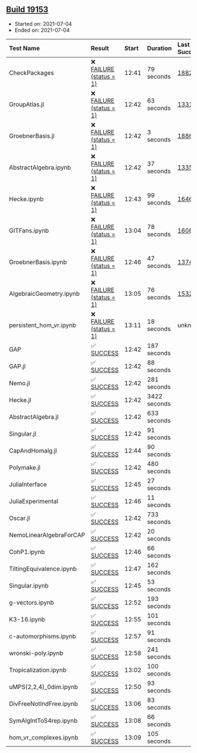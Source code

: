 ## [Build 19153](https://oscarci.mathematik.uni-kl.de/job/oscar/19153/)

* Started on: 2021-07-04
* Ended on: 2021-07-04

| Test Name    | Result | Start | Duration | Last Success | First Failure |
|:-------------|:-------|:------|:---------|:-------------|:--------------|
| CheckPackages | ❌ [FAILURE (status = 1)](https://oscarci.mathematik.uni-kl.de/job/oscar/19153/artifact/logs/build-19153/CheckPackages.log) | 12:41 | 79 seconds | [18822](https://oscarci.mathematik.uni-kl.de/job/oscar/18822/) | [18823](https://oscarci.mathematik.uni-kl.de/job/oscar/18823/) |
| GroupAtlas.jl | ❌ [FAILURE (status = 1)](https://oscarci.mathematik.uni-kl.de/job/oscar/19153/artifact/logs/build-19153/GroupAtlas.jl.log) | 12:42 | 63 seconds | [13311](https://oscarci.mathematik.uni-kl.de/job/oscar/13311/) | [13312](https://oscarci.mathematik.uni-kl.de/job/oscar/13312/) |
| GroebnerBasis.jl | ❌ [FAILURE (status = 1)](https://oscarci.mathematik.uni-kl.de/job/oscar/19153/artifact/logs/build-19153/GroebnerBasis.jl.log) | 12:42 | 3 seconds | [18864](https://oscarci.mathematik.uni-kl.de/job/oscar/18864/) | [18865](https://oscarci.mathematik.uni-kl.de/job/oscar/18865/) |
| AbstractAlgebra.ipynb | ❌ [FAILURE (status = 1)](https://oscarci.mathematik.uni-kl.de/job/oscar/19153/artifact/logs/build-19153/AbstractAlgebra.ipynb.log) | 12:42 | 37 seconds | [13355](https://oscarci.mathematik.uni-kl.de/job/oscar/13355/) | [13356](https://oscarci.mathematik.uni-kl.de/job/oscar/13356/) |
| Hecke.ipynb | ❌ [FAILURE (status = 1)](https://oscarci.mathematik.uni-kl.de/job/oscar/19153/artifact/logs/build-19153/Hecke.ipynb.log) | 12:43 | 99 seconds | [16463](https://oscarci.mathematik.uni-kl.de/job/oscar/16463/) | [16464](https://oscarci.mathematik.uni-kl.de/job/oscar/16464/) |
| GITFans.ipynb | ❌ [FAILURE (status = 1)](https://oscarci.mathematik.uni-kl.de/job/oscar/19153/artifact/logs/build-19153/GITFans.ipynb.log) | 13:04 | 78 seconds | [16068](https://oscarci.mathematik.uni-kl.de/job/oscar/16068/) | [16069](https://oscarci.mathematik.uni-kl.de/job/oscar/16069/) |
| GroebnerBasis.ipynb | ❌ [FAILURE (status = 1)](https://oscarci.mathematik.uni-kl.de/job/oscar/19153/artifact/logs/build-19153/GroebnerBasis.ipynb.log) | 12:46 | 47 seconds | [13748](https://oscarci.mathematik.uni-kl.de/job/oscar/13748/) | [13749](https://oscarci.mathematik.uni-kl.de/job/oscar/13749/) |
| AlgebraicGeometry.ipynb | ❌ [FAILURE (status = 1)](https://oscarci.mathematik.uni-kl.de/job/oscar/19153/artifact/logs/build-19153/AlgebraicGeometry.ipynb.log) | 13:05 | 76 seconds | [15322](https://oscarci.mathematik.uni-kl.de/job/oscar/15322/) | [15323](https://oscarci.mathematik.uni-kl.de/job/oscar/15323/) |
| persistent_hom_vr.ipynb | ❌ [FAILURE (status = 1)](https://oscarci.mathematik.uni-kl.de/job/oscar/19153/artifact/logs/build-19153/persistent_hom_vr.ipynb.log) | 13:11 | 18 seconds | unknown | unknown |
| GAP | ✅ [SUCCESS](https://oscarci.mathematik.uni-kl.de/job/oscar/19153/artifact/logs/build-19153/GAP.log) | 12:42 | 187 seconds |  |  |
| GAP.jl | ✅ [SUCCESS](https://oscarci.mathematik.uni-kl.de/job/oscar/19153/artifact/logs/build-19153/GAP.jl.log) | 12:42 | 88 seconds |  |  |
| Nemo.jl | ✅ [SUCCESS](https://oscarci.mathematik.uni-kl.de/job/oscar/19153/artifact/logs/build-19153/Nemo.jl.log) | 12:42 | 281 seconds |  |  |
| Hecke.jl | ✅ [SUCCESS](https://oscarci.mathematik.uni-kl.de/job/oscar/19153/artifact/logs/build-19153/Hecke.jl.log) | 12:42 | 3422 seconds |  |  |
| AbstractAlgebra.jl | ✅ [SUCCESS](https://oscarci.mathematik.uni-kl.de/job/oscar/19153/artifact/logs/build-19153/AbstractAlgebra.jl.log) | 12:42 | 633 seconds |  |  |
| Singular.jl | ✅ [SUCCESS](https://oscarci.mathematik.uni-kl.de/job/oscar/19153/artifact/logs/build-19153/Singular.jl.log) | 12:42 | 91 seconds |  |  |
| CapAndHomalg.jl | ✅ [SUCCESS](https://oscarci.mathematik.uni-kl.de/job/oscar/19153/artifact/logs/build-19153/CapAndHomalg.jl.log) | 12:44 | 90 seconds |  |  |
| Polymake.jl | ✅ [SUCCESS](https://oscarci.mathematik.uni-kl.de/job/oscar/19153/artifact/logs/build-19153/Polymake.jl.log) | 12:42 | 480 seconds |  |  |
| JuliaInterface | ✅ [SUCCESS](https://oscarci.mathematik.uni-kl.de/job/oscar/19153/artifact/logs/build-19153/JuliaInterface.log) | 12:45 | 27 seconds |  |  |
| JuliaExperimental | ✅ [SUCCESS](https://oscarci.mathematik.uni-kl.de/job/oscar/19153/artifact/logs/build-19153/JuliaExperimental.log) | 12:46 | 11 seconds |  |  |
| Oscar.jl | ✅ [SUCCESS](https://oscarci.mathematik.uni-kl.de/job/oscar/19153/artifact/logs/build-19153/Oscar.jl.log) | 12:42 | 733 seconds |  |  |
| NemoLinearAlgebraForCAP | ✅ [SUCCESS](https://oscarci.mathematik.uni-kl.de/job/oscar/19153/artifact/logs/build-19153/NemoLinearAlgebraForCAP.log) | 12:42 | 20 seconds |  |  |
| CohP1.ipynb | ✅ [SUCCESS](https://oscarci.mathematik.uni-kl.de/job/oscar/19153/artifact/logs/build-19153/CohP1.ipynb.log) | 12:46 | 66 seconds |  |  |
| TiltingEquivalence.ipynb | ✅ [SUCCESS](https://oscarci.mathematik.uni-kl.de/job/oscar/19153/artifact/logs/build-19153/TiltingEquivalence.ipynb.log) | 12:47 | 162 seconds |  |  |
| Singular.ipynb | ✅ [SUCCESS](https://oscarci.mathematik.uni-kl.de/job/oscar/19153/artifact/logs/build-19153/Singular.ipynb.log) | 12:45 | 53 seconds |  |  |
| g-vectors.ipynb | ✅ [SUCCESS](https://oscarci.mathematik.uni-kl.de/job/oscar/19153/artifact/logs/build-19153/g-vectors.ipynb.log) | 12:52 | 193 seconds |  |  |
| K3-16.ipynb | ✅ [SUCCESS](https://oscarci.mathematik.uni-kl.de/job/oscar/19153/artifact/logs/build-19153/K3-16.ipynb.log) | 12:55 | 101 seconds |  |  |
| c-automorphisms.ipynb | ✅ [SUCCESS](https://oscarci.mathematik.uni-kl.de/job/oscar/19153/artifact/logs/build-19153/c-automorphisms.ipynb.log) | 12:57 | 91 seconds |  |  |
| wronski-poly.ipynb | ✅ [SUCCESS](https://oscarci.mathematik.uni-kl.de/job/oscar/19153/artifact/logs/build-19153/wronski-poly.ipynb.log) | 12:58 | 241 seconds |  |  |
| Tropicalization.ipynb | ✅ [SUCCESS](https://oscarci.mathematik.uni-kl.de/job/oscar/19153/artifact/logs/build-19153/Tropicalization.ipynb.log) | 13:02 | 100 seconds |  |  |
| uMPS(2,2,4)_0dim.ipynb | ✅ [SUCCESS](https://oscarci.mathematik.uni-kl.de/job/oscar/19153/artifact/logs/build-19153/uMPS-2-2-4-_0dim.ipynb.log) | 12:50 | 93 seconds |  |  |
| DivFreeNotIndFree.ipynb | ✅ [SUCCESS](https://oscarci.mathematik.uni-kl.de/job/oscar/19153/artifact/logs/build-19153/DivFreeNotIndFree.ipynb.log) | 13:06 | 83 seconds |  |  |
| SymAlgIntToS4rep.ipynb | ✅ [SUCCESS](https://oscarci.mathematik.uni-kl.de/job/oscar/19153/artifact/logs/build-19153/SymAlgIntToS4rep.ipynb.log) | 13:08 | 66 seconds |  |  |
| hom_vr_complexes.ipynb | ✅ [SUCCESS](https://oscarci.mathematik.uni-kl.de/job/oscar/19153/artifact/logs/build-19153/hom_vr_complexes.ipynb.log) | 13:09 | 105 seconds |  |  |

